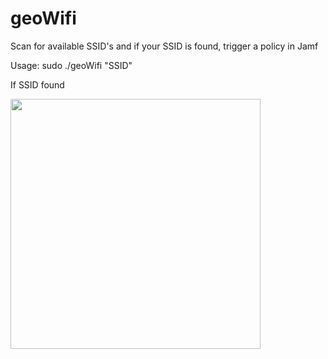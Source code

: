 # geoWifi

Scan for available SSID's and if your SSID is found, trigger a policy in Jamf

Usage:
  sudo ./geoWifi "SSID"
  
If SSID found
 
<img src="https://github.com/djquazzi/djquazzi.github.io/blob/master/images/Alert.png" width="400">
  
  
